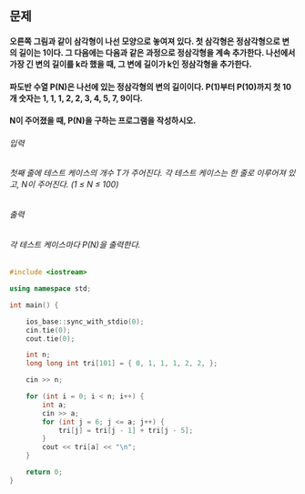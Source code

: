 ## 문제
#### 오른쪽 그림과 같이 삼각형이 나선 모양으로 놓여져 있다. 첫 삼각형은 정삼각형으로 변의 길이는 1이다. 그 다음에는 다음과 같은 과정으로 정삼각형을 계속 추가한다. 나선에서 가장 긴 변의 길이를 k라 했을 때, 그 변에 길이가 k인 정삼각형을 추가한다.

#### 파도반 수열 P(N)은 나선에 있는 정삼각형의 변의 길이이다. P(1)부터 P(10)까지 첫 10개 숫자는 1, 1, 1, 2, 2, 3, 4, 5, 7, 9이다.

#### N이 주어졌을 때, P(N)을 구하는 프로그램을 작성하시오.

###### 입력
###### 첫째 줄에 테스트 케이스의 개수 T가 주어진다. 각 테스트 케이스는 한 줄로 이루어져 있고, N이 주어진다. (1 ≤ N ≤ 100)

###### 출력
###### 각 테스트 케이스마다 P(N)을 출력한다.

```c++
#include <iostream>

using namespace std;

int main() {

    ios_base::sync_with_stdio(0);
    cin.tie(0);
    cout.tie(0);

    int n;
    long long int tri[101] = { 0, 1, 1, 1, 2, 2, };

    cin >> n;

    for (int i = 0; i < n; i++) {
        int a;
        cin >> a;
        for (int j = 6; j <= a; j++) {
            tri[j] = tri[j - 1] + tri[j - 5];
        }
        cout << tri[a] << "\n";
    }

    return 0;
}
```
